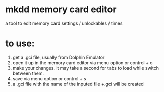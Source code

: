 # mkdd memory card editor
 a tool to edit memory card settings / unlockables / times <br>

# to use:
1. get a .gci file, usually from Dolphin Emulator
2. open it up in the memory card editor via menu option or control + o
3. make your changes. it may take a second for tabs to load while switch between them.
4. save via menu option or control + s
5. a .gci file with the name of the inputed file +.gci will be created


